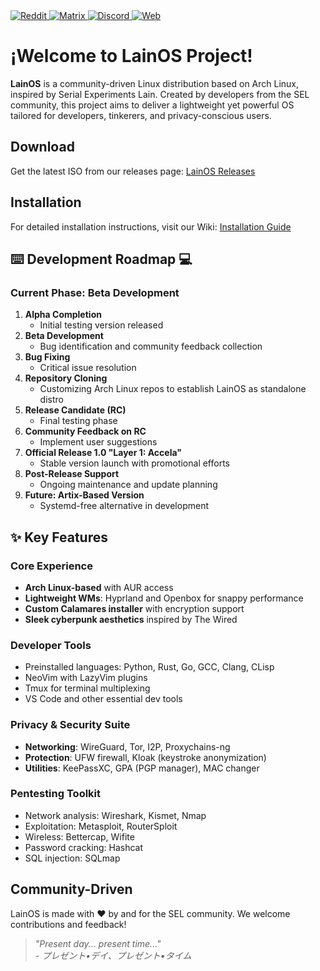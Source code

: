 <!--Reddit-->
<a href="https://www.reddit.com/r/LainOSdevelopers/" target="_blank">
  <img align="top" src="https://img.shields.io/badge/Reddit-FF4500?style=for-the-badge&logo=reddit&logoColor=white" alt="Reddit">
</a>
<!--Matrix-->
<a href="https://matrix.to/?fbclid=IwAR3aREfZ0l84eRuLdQ1RWq38Bm2mqvK4irokYoEWnvOibQPT7vqiIq_nhY8#/!hhlpPAPloYluaKwYAb:matrix.org?via=matrix.org" target="_blank">
  <img align="top" src="https://img.shields.io/badge/Matrix%20-%20%230047a7?style=for-the-badge&logo=matrix" alt="Matrix">
</a>
<!--Discord-->
<a href="https://discord.gg/atZ32vU24U" target="_blank">
  <img align="top" src="https://img.shields.io/badge/Discord%20-%20%234900ff?style=for-the-badge&logo=discord" alt="Discord">
</a>
<!--Web page-->
<a href="https://lainos.dev/" target="_blank">
  <img align="top" src="https://img.shields.io/badge/Lain%20OS%20web-3d3b93?style=for-the-badge&logo=Devbox" alt="Web">
</a>



# ¡Welcome to LainOS Project!

**LainOS** is a community-driven Linux distribution based on Arch Linux, inspired by Serial Experiments Lain. Created by developers from the SEL community, this project aims to deliver a lightweight yet powerful OS tailored for developers, tinkerers, and privacy-conscious users.

##  Download

Get the latest ISO from our releases page:  [LainOS Releases](https://github.com/The-LainOS-Project/LainOS/releases)

##  Installation

For detailed installation instructions, visit our Wiki:  [Installation Guide](https://github.com/The-LainOS-Project/LainOS/wiki/Installation)

## ⌨️ Development Roadmap 💻

### Current Phase: Beta Development
1. **Alpha Completion**  
   - Initial testing version released
2. **Beta Development**  
   - Bug identification and community feedback collection
3. **Bug Fixing**  
   - Critical issue resolution
4. **Repository Cloning**  
   - Customizing Arch Linux repos to establish LainOS as standalone distro
5. **Release Candidate (RC)**  
   - Final testing phase
6. **Community Feedback on RC**  
   - Implement user suggestions
7. **Official Release 1.0 "Layer 1: Accela"**  
   - Stable version launch with promotional efforts
8. **Post-Release Support**  
   - Ongoing maintenance and update planning
9. **Future: Artix-Based Version**  
   - Systemd-free alternative in development

## ✨ Key Features

###  Core Experience
- **Arch Linux-based** with AUR access
- **Lightweight WMs**: Hyprland and Openbox for snappy performance
- **Custom Calamares installer** with encryption support
- **Sleek cyberpunk aesthetics** inspired by The Wired

###  Developer Tools
- Preinstalled languages: Python, Rust, Go, GCC, Clang, CLisp
- NeoVim with LazyVim plugins
- Tmux for terminal multiplexing
- VS Code and other essential dev tools

###  Privacy & Security Suite
- **Networking**: WireGuard, Tor, I2P, Proxychains-ng
- **Protection**: UFW firewall, Kloak (keystroke anonymization)
- **Utilities**: KeePassXC, GPA (PGP manager), MAC changer

###  Pentesting Toolkit
- Network analysis: Wireshark, Kismet, Nmap
- Exploitation: Metasploit, RouterSploit
- Wireless: Bettercap, Wifite
- Password cracking: Hashcat
- SQL injection: SQLmap

##  Community-Driven
LainOS is made with ❤️ by and for the SEL community. We welcome contributions and feedback!

> *"Present day... present time..."*  
> *-  プレゼント•デイ、プレゼント•タイム*
